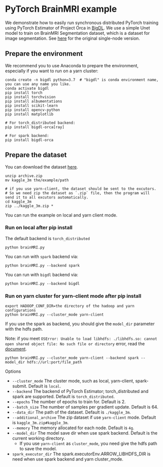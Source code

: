 # PyTorch BrainMRI example
We demonstrate how to easily run synchronous distributed PyTorch training using PyTorch Estimator of Project Orca in [BigDL](https://github.com/intel-analytics/BigDL). We use a simple Unet model to train on BrainMRI Segmentation dataset, which is a dataset for image segmentation. See [here](https://www.kaggle.com/s0mnaths/brain-mri-unet-pytorch/notebook) for the original single-node version.


## Prepare the environment

We recommend you to use Anaconda to prepare the environment, especially if you want to run on a yarn cluster:

```
conda create -n bigdl python=3.7  # "bigdl" is conda environment name, you can use any name you like.
conda activate bigdl
pip install torch
pip install torchvision
pip install albumentations
pip install scikit-learn
pip install opencv-python
pip install matplotlib

# For torch_distributed backend:
pip install bigdl-orca[ray]

# For spark backend:
pip install bigdl-orca
```

## Prepare the dataset
You can download the dataset [here](https://www.kaggle.com/datasets/mateuszbuda/lgg-mri-segmentation).


```
unzip archive.zip
mv kaggle_3m the/example/path

# if you use yarn-client, the dataset should be sent to the excutors. 
# So we need zip the dataset as `.zip` file, then the program will send it to all excutors automatically. 
cd kaggle_3m
zip ../kaggle_3m.zip *
```


You can run the example on local and yarn client mode.
### Run on local after pip install

The default backend is `torch_distributed`
```commandline
python brainMRI.py
```
You can run with `spark` backend via:
```
python brainMRI.py --backend spark 
```
You can run with `bigdl` backend via:
```
python brainMRI.py --backend bigdl
```
### Run on yarn cluster for yarn-client mode after pip install
```
export HADOOP_CONF_DIR=the directory of the hadoop and yarn configurations
python brainMRI.py --cluster_mode yarn-client
```

If you use the spark as backend, you should give the `model_dir` parameter with the hdfs path. 

Note: if you meet `OSError: Unable to load libhdfs: ./libhdfs.so: cannot open shared object file: No such file or directory` error, read the [document](https://bigdl.readthedocs.io/en/latest/doc/Orca/Overview/known_issues.html).
```commandline
python brainMRI.py --cluster_mode yarn-client --backend spark --model_dir hdfs://url:port/file_path
```

Options

- `--cluster_mode` The cluster mode, such as local, yarn-client, spark-submit. Default is `local`.
- `--backend` The backend of PyTorch Estimator; torch_distributed and spark are supported. Default is `torch_distributed`.
- `--epochs` The number of epochs to train for. Default is 2.
- `--batch_size` The number of samples per gradient update. Default is 64.
- `--data_dir` The path of the dataset. Default is `./kaggle_3m`.
- `--additional_archive` The zip dataset if use `yarn-client` mode. Default is `kaggle_3m.zip#kaggle_3m`.
- `--memory` The memory allocated for each node. Default is `4g`.
- `--model_dir` The model save dir when use spark backend. Default is the current working directory.
  - If you use `yarn-client` as `cluster_mode`, you need give the hdfs path to save the model. 
- `spark_executor_dir` The spark.executorEnv.ARROW_LIBHDFS_DIR is need when use spark backend and yarn cluster_mode.
